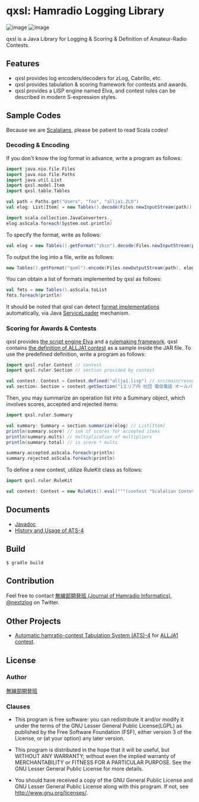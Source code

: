 qxsl: Hamradio Logging Library
====

![image](https://img.shields.io/badge/Java-SE8-green.svg)
![image](https://img.shields.io/badge/license-LGPL3-green.svg)

qxsl is a Java Library for Logging & Scoring & Definition of Amateur-Radio Contests.

## Features

- qxsl provides log encoders/decoders for zLog, Cabrillo, etc.
- qxsl provides tabulation & scoring framework for contests and awards.
- qxsl provides a LISP engine named Elva, and contest rules can be described in modern S-expression styles.

## Sample Codes

Because we are [Scalalians](https://www.scala-lang.org/), 
please be patient to read Scala codes!

### Decoding & Encoding

If you don't know the log format in advance, write a program as follows:

```Scala
import java.nio.file.Files
import java.nio.file.Paths
import java.util.List
import qxsl.model.Item
import qxsl.table.Tables

val path = Paths.get("Users", "foo", "allja1.ZLO")
val elog: List[Item] = new Tables().decode(Files.newInputStream(path))

import scala.collection.JavaConverters._
elog.asScala.foreach(System.out.println)
```

To specify the format, write as follows:

```Scala
val elog = new Tables().getFormat("zbin").decode(Files.newInputStream(path))
```

To output the log into a file, write as follows:

```Scala
new Tables().getFormat("qxml").encode(Files.newOutputStream(path), elog)
```

You can obtain a list of formats implemented by qxsl as follows:

```Scala
val fmts = new Tables().asScala.toList
fmts.foreach(println)
```

It should be noted that qxsl can detect [format implementations](https://pafelog.net/qxsl/qxsl/table/TableFormat.html) automatically,
via Java [ServiceLoader](https://docs.oracle.com/javase/8/docs/api/java/util/ServiceLoader.html) mechanism.

### Scoring for Awards & Contests

qxsl provides [the script engine Elva](https://pafelog.net/qxsl/elva/ElvaScriptEngine.html) and a [rulemaking framework](https://pafelog.net/qxsl/qxsl/ruler/package-summary.html).
qxsl contains [the definition of ALLJA1 contest](src/main/resources/qxsl/ruler/allja1.lisp) as a sample inside the JAR file.
To use the predefined definition, write a program as follows:

```Scala
import qxsl.ruler.Contest // contest
import qxsl.ruler.Section // section provided by contest

val contest: Contest = Contest.defined("allja1.lisp") // src/main/resources/qxsl/ruler/allja1.lisp
val section: Section = contest.getSection("1エリア内 社団 電信電話 オールバンド部門")
```

Then, you may summarize an operation list into a Summary object, which involves scores, accepted and rejected items:

``` Scala
import qxsl.ruler.Summary

val summary: Summary = section.summarize(elog) // List[Item]
println(summary.score) // sum of scores for accepted items
println(summary.mults) // multiplication of multipliers
println(summary.total) // is score * mults

summary.accepted.asScala.foreach(println)
summary.rejected.asScala.foreach(println)
```

To define a new contest, utilize RuleKit class as follows:

```Scala
import qxsl.ruler.RuleKit

val contest: Contest = new RuleKit().eval("""(contest "Scalalian Contest")""")
```

## Documents

- [Javadoc](https://pafelog.net/qxsl/index.html)
- [History and Usage of ATS-4](https://pafelog.net/ats4.pdf)

## Build

`$ gradle build`

## Contribution

Feel free to contact [無線部開発班 (Journal of Hamradio Informatics)](https://pafelog.net), [@nextzlog](https://twitter.com/nextzlog) on Twitter.

## Other Projects

- [Automatic hamratio-contest Tabulation System (ATS)-4](https://github.com/nextzlog/ats4) for [ALLJA1 contest](http://ja1zlo.u-tokyo.org/allja1).

## License

### Author

[無線部開発班](https://pafelog.net)

### Clauses

- This program is free software: you can redistribute it and/or modify it under the terms of the GNU Lesser General Public License(LGPL) as published by the Free Software Foundation (FSF), either version 3 of the License, or (at your option) any later version.

- This program is distributed in the hope that it will be useful, but WITHOUT ANY WARRANTY; without even the implied warranty of MERCHANTABILITY or FITNESS FOR A PARTICULAR PURPOSE.
See the GNU Lesser General Public License for more details.

- You should have received a copy of the GNU General Public License and GNU Lesser General Public License along with this program.
If not, see <http://www.gnu.org/licenses/>.
